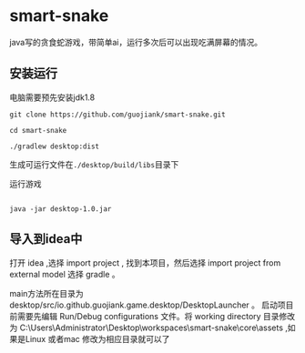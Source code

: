 # smart-snake

java写的贪食蛇游戏，带简单ai，运行多次后可以出现吃满屏幕的情况。

## 安装运行

电脑需要预先安装jdk1.8

```
git clone https://github.com/guojiank/smart-snake.git

cd smart-snake

./gradlew desktop:dist

```

生成可运行文件在```./desktop/build/libs```目录下

运行游戏

```$xslt

java -jar desktop-1.0.jar

```

## 导入到idea中

打开 idea ,选择 import project , 找到本项目，然后选择 import project from external model 选择 gradle 。

main方法所在目录为 desktop/src/io.github.guojiank.game.desktop/DesktopLauncher 。 启动项目前需要先编辑 Run/Debug configurations 文件。将 working directory 目录修改为 C:\Users\Administrator\Desktop\workspaces\smart-snake\core\assets ,如果是Linux 或者mac 修改为相应目录就可以了
